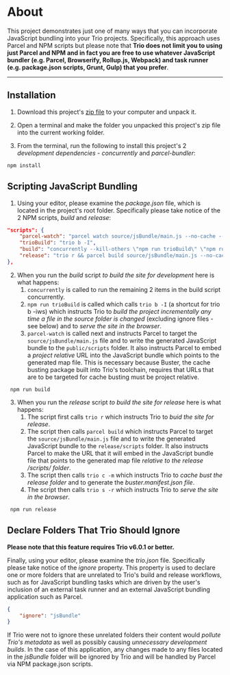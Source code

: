 # About

This project demonstrates just one of many ways that you can incorporate JavaScript bundling into your Trio projects. Specifically, this approach uses Parcel and NPM scripts but please note that __Trio does not limit you to using just Parcel and NPM and in fact you are free to use whatever JavaScript bundler (e.g. Parcel, Browserify, Rollup.js, Webpack) and task runner (e.g. package.json scripts, Grunt, Gulp) that you prefer__.

<hr>

## Installation

1. Download this project's <a href="https://github.com/4awpawz/bundlewithparcel/archive/refs/heads/master.zip">zip file</a> to your computer and unpack it.

2. Open a terminal and make the folder you unpacked this project's zip file into the current working folder.

3. From the terminal, run the following to install this project's 2 _development dependencies_ - _concurrently_ and _parcel-bundler_:

```shell
npm install
```

## Scripting JavaScript Bundling

1. Using your editor, please examine the _package.json_ file, which is located in the project's root folder. Specifically please take notice of the 2 NPM scripts, _build_ and _release_:

```json
"scripts": {
    "parcel-watch": "parcel watch source/jsBundle/main.js --no-cache --out-dir public/scripts --public-url /scripts/",
    "trioBuild": "trio b -I",
    "build": "concurrently --kill-others \"npm run trioBuild\" \"npm run parcel-watch\"",
    "release": "trio r && parcel build source/jsBundle/main.js --no-cache --out-dir release/scripts --public-url /scripts/ && trio c -m && trio s -r"
},
```

2. When you run the *build* script *to build the site for development* here is what happens:
    1. `concurrently` is called to run the remaining 2 items in the build script concurrently.
    1. `npm run trioBuild` is called which calls `trio b -I` (a shortcut for trio b -iws) which instructs Trio to *build the project incrementally any time a file in the source folder is changed* (excluding ignore files - see below) and to *serve the site in the browser*.
    1. `parcel-watch` is called next and instructs Parcel to target the `source/jsBundle/main.js` file and to write the generated JavaScript bundle to the `public/scripts` folder. It also instructs Parcel to embed a *project relative* URL into the JavaScript bundle which points to the generated map file. This is necessary because Buster, the cache busting package built into Trio's toolchain, requires that URLs that are to be targeted for cache busting must be project relative.

```shell
 npm run build
```

3. When you run the *release* script *to build the site for release* here is what happens:
    1. The script first calls `trio r` which instructs Trio to *buid the site for release*.
    1. The script then calls `parcel build` which instructs Parcel to target the `source/jsBundle/main.js` file and to write the generated JavaScript bundle to the `release/scripts` folder. It also instructs Parcel to make the URL that it will embed in the JavaScript bundle file that points to the generated map file *relative to the release /scripts/ folder*.
    1. The script then calls `trio c -m` which instructs Trio to *cache bust the release folder* and to generate the *buster.manifest.json file*.
    1. The script then calls `trio s -r` which instructs Trio to *serve the site in the browser*.

```shell
 npm run release
```

## Declare Folders That Trio Should Ignore

__Please note that this feature requires Trio v6.0.1 or better.__

Finally, using your editor, please examine the _trio.json_ file. Specifically please take notice of the _ignore_ property. This property is used to declare one or more folders that are unrelated to Trio's build and release workflows, such as for JavaScript bundling tasks which are driven by the user's inclusion of an external task runner and an external JavaScript bundling application such as Parcel.

```json
{
    "ignore": "jsBundle"
}
```

If Trio were not to ignore these unrelated folders their content would _pollute Trio's metadata_ as well as possibly causing _unnecessary development builds_. In the case of this application, any changes made to any files located in the _jsBundle_ folder will be ignored by Trio and will be handled by Parcel via NPM package.json scripts.
